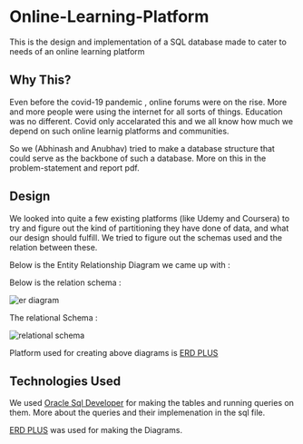 # Online-Learning-Platform

This is the design and implementation of a SQL database made to cater to needs of an online learning platform

## Why This?

Even before the covid-19 pandemic , online forums were on the rise. More and more people were using the internet for all sorts of things. Education was no different.
Covid only accelarated this and we all know how much we depend on such online learnig platforms and communities.

So we (Abhinash and Anubhav) tried to make a database structure that could serve as the backbone of such a database.
More on this in the problem-statement and report pdf.

## Design

We looked into quite a few existing platforms (like Udemy and Coursera) to try and figure out the kind of partitioning they have done of data, and what our design 
should fulfill. We tried to figure out the schemas used and the relation between these.

Below is the Entity Relationship Diagram we came up with : 

Below is the relation schema : 

![er diagram](https://github.com/amanseervi10/Online-Learning-Platform-DBMS/assets/96574101/0997f64c-cc38-4bc3-b2b4-0990ccd4ae12)

The relational Schema : 

![relational schema](https://github.com/amanseervi10/Online-Learning-Platform-DBMS/assets/96574101/2bf3196e-c476-4c47-bcff-04318c4a0578)

Platform used for creating above diagrams is [ERD PLUS](https://erdplus.com/)

## Technologies Used
We used [Oracle Sql Developer](https://www.oracle.com/database/sqldeveloper/) for making the tables and running queries on them.
More about the queries and their implemenation in the sql file.

[ERD PLUS](https://erdplus.com/) was used for making the Diagrams.


